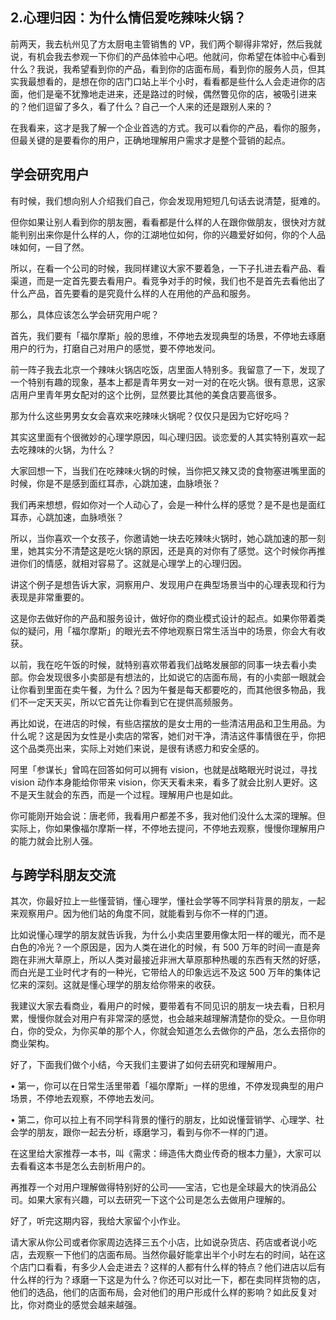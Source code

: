 ## 2.心理归因：为什么情侣爱吃辣味火锅？
前两天，我去杭州见了方太厨电主管销售的 VP，我们两个聊得非常好，然后我就说，有机会我去参观一下你们的产品体验中心吧。他就问，你希望在体验中心看到什么？我说，我希望看到你的产品，看到你的店面布局，看到你的服务人员，但其实我最想看的，是想在你的店门口站上半个小时，看看都是些什么人会走进你的店面，他们是毫不犹豫地走进来，还是路过的时候，偶然瞥见你的店，被吸引进来的？他们逗留了多久，看了什么？自己一个人来的还是跟别人来的？


在我看来，这才是我了解一个企业首选的方式。我可以看你的产品，看你的服务，但最关键的是要看你的用户，正确地理解用户需求才是整个营销的起点。


学会研究用户
------


有时候，我们想向别人介绍我们自己，你会发现用短短几句话去说清楚，挺难的。


但你如果让别人看到你的朋友圈，看看都是什么样的人在跟你做朋友，很快对方就能判别出来你是什么样的人，你的江湖地位如何，你的兴趣爱好如何，你的个人品味如何，一目了然。


所以，在看一个公司的时候，我同样建议大家不要着急，一下子扎进去看产品、看渠道，而是一定首先要去看用户。看竞争对手的时候，我们也不是首先去看他出了什么产品，首先要看的是究竟什么样的人在用他的产品和服务。


那么，具体应该怎么学会研究用户呢？


首先，我们要有「福尔摩斯」般的思维，不停地去发现典型的场景，不停地去琢磨用户的行为，打磨自己对用户的感觉，要不停地发问。


前一阵子我去北京一个辣味火锅店吃饭，店里面人特别多。我留意了一下，发现了一个特别有趣的现象，基本上都是青年男女一对一对的在吃火锅。很有意思，这家店用户里青年男女配对的这个比例，显然要比其他的美食店要高很多。


那为什么这些男男女女会喜欢来吃辣味火锅呢？仅仅只是因为它好吃吗？


其实这里面有个很微妙的心理学原因，叫心理归因。谈恋爱的人其实特别喜欢一起去吃辣味的火锅，为什么？


大家回想一下，当我们在吃辣味火锅的时候，当你把又辣又烫的食物塞进嘴里面的时候，你是不是感到面红耳赤，心跳加速，血脉喷张？


我们再来想想，假如你对一个人动心了，会是一种什么样的感觉？是不是也是面红耳赤，心跳加速，血脉喷张？


所以，当你喜欢一个女孩子，你邀请她一块去吃辣味火锅时，她心跳加速的那一刻里，她其实分不清楚这是吃火锅的原因，还是真的对你有了感觉。这个时候你再推进你们的情感，就相对容易了。这就是心理学上的心理归因。


讲这个例子是想告诉大家，洞察用户、发现用户在典型场景当中的心理表现和行为表现是非常重要的。


这是你去做好你的产品和服务设计，做好你的商业模式设计的起点。如果你带着类似的疑问，用「福尔摩斯」的眼光去不停地观察日常生活当中的场景，你会大有收获。


以前，我在吃午饭的时候，就特别喜欢带着我们战略发展部的同事一块去看小卖部。你会发现很多小卖部是有想法的，比如说它的店面布局，有的小卖部一眼就会让你看到里面在卖午餐，为什么？因为午餐是每天都要吃的，而其他很多物品，我们不一定天天买，所以它首先让你看到它在提供高频服务。


再比如说，在进店的时候，有些店摆放的是女士用的一些清洁用品和卫生用品。为什么呢？这是因为女性是小卖店的常客，她们对干净，清洁这件事情很在乎，你把这个品类亮出来，实际上对她们来说，是很有诱惑力和安全感的。


阿里「参谋长」曾鸣在回答如何可以拥有 vision，也就是战略眼光时说过，寻找 vision 动作本身能给你带来 vision，你天天看未来，看多了就会比别人更好。这不是天生就会的东西，而是一个过程。理解用户也是如此。


你可能刚开始会说：唐老师，我看用户都差不多，我对他们没什么太深的理解。但实际上，你如果像福尔摩斯一样，不停地去提问，不停地去观察，慢慢你理解用户的能力就会比别人强。


与跨学科朋友交流
--------


其次，你最好拉上一些懂营销，懂心理学，懂社会学等不同学科背景的朋友，一起来观察用户。因为他们站的角度不同，就能看到与你不一样的门道。


比如说懂心理学的朋友就告诉我，为什么小卖店里要用像太阳一样的暖光，而不是白色的冷光？一个原因是，因为人类在进化的时候，有 500 万年的时间一直是奔跑在非洲大草原上，所以人类对最接近非洲大草原那种热暖的东西有天然的好感，而白光是工业时代才有的一种光，它带给人的印象远远不及这 500 万年的集体记忆来的深刻。这就是懂心理学的朋友给你带来的收获。


我建议大家去看商业，看用户的时候，要带着有不同见识的朋友一块去看，日积月累，慢慢你就会对用户有非常深的感觉，也会越来越理解清楚你的受众。一旦你明白，你的受众，为你买单的那个人，你就会知道怎么去做你的产品，怎么去搭你的商业架构。


好了，下面我们做个小结，今天我们主要讲了如何去研究和理解用户。


• 第一，你可以在日常生活里带着「福尔摩斯」一样的思维，不停发现典型的用户场景，不停地去观察，不停地去发问。


• 第二，你可以拉上有不同学科背景的懂行的朋友，比如说懂营销学、心理学、社会学的朋友，跟你一起去分析，琢磨学习，看到与你不一样的门道。


在这里给大家推荐一本书，叫《需求：缔造伟大商业传奇的根本力量》，大家可以去看看这本书是怎么去剖析用户的。


再推荐一个对用户理解做得特别好的公司——宝洁，它也是全球最大的快消品公司。如果大家有兴趣，可以去研究一下这个公司是怎么去做用户理解的。


好了，听完这期内容，我给大家留个小作业。


请大家从你公司或者你家周边选择三五个小店，比如说杂货店、药店或者说小吃店，去观察一下他们的店面布局。当然你最好能拿出半个小时左右的时间，站在这个店门口看看，有多少人会走进去？这样的人都有什么样的特点？他们进店以后有什么样的行为？琢磨一下这是为什么？你还可以对比一下，都在卖同样货物的店，他们的选品，他们的店面布局，会对他们的用户形成什么样的影响？如此反复对比，你对商业的感觉会越来越强。

